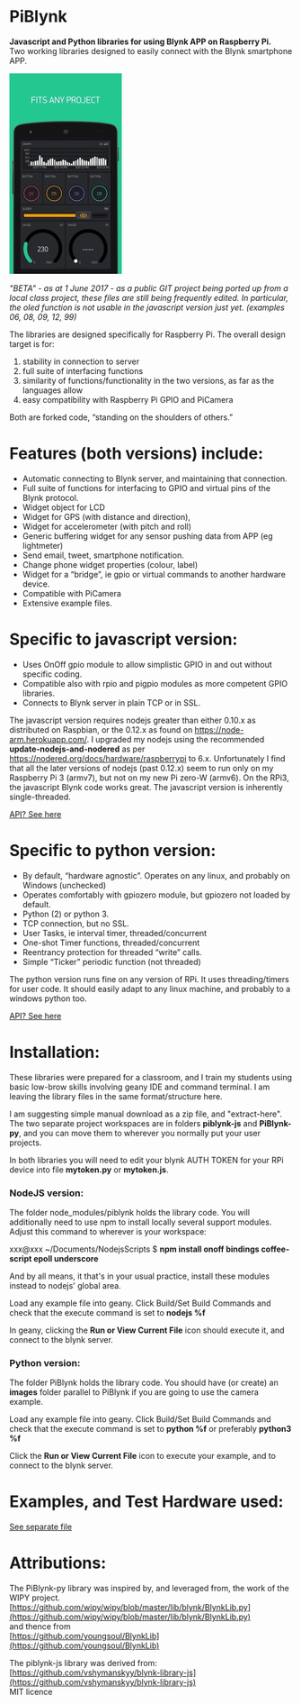 # PiBlynk
**Javascript and Python libraries for using Blynk APP on Raspberry Pi.**  
Two working libraries designed to easily connect with the Blynk smartphone APP.

![](images/blynk1.jpg)  

*"BETA" - as at 1 June 2017 - as a public GIT project being ported up from a local class project, these files are still being frequently edited. In particular, the oled function is not usable in the javascript version just yet. (examples 06, 08, 09, 12, 99)*

The libraries are designed specifically for Raspberry Pi. The overall design target is for:

1. stability in connection to server
1. full suite of interfacing functions
1. similarity of functions/functionality in the two versions, as far as the languages allow 
1. easy compatibility with Raspberry Pi GPIO and PiCamera

Both are forked code, “standing on the shoulders of others.”

# Features (both versions) include:
* Automatic connecting to Blynk server, and maintaining that connection.
* Full suite of functions for interfacing to GPIO and virtual pins of the Blynk protocol.
* Widget object for LCD
* Widget for GPS (with distance and direction), 
* Widget for accelerometer (with pitch and roll)
* Generic buffering widget for any sensor pushing data from APP (eg lightmeter)
* Send email, tweet, smartphone notification.
* Change phone widget properties (colour, label)
* Widget for a “bridge”, ie gpio or virtual commands to another hardware device.
* Compatible with PiCamera
* Extensive example files.


# Specific to javascript version:
* Uses OnOff gpio module to allow simplistic GPIO in and out without specific coding.
* Compatible also with rpio and pigpio modules as more competent GPIO libraries.
* Connects to Blynk server in plain TCP or in SSL.

The javascript version requires nodejs greater than either 0.10.x as distributed on Raspbian, or the 0.12.x as found on https://node-arm.herokuapp.com/.  I upgraded my nodejs using the recommended **update-nodejs-and-nodered** as per https://nodered.org/docs/hardware/raspberrypi to 6.x.  Unfortunately I find that all the later versions of nodejs (past 0.12.x) seem to run only on my Raspberry Pi 3 (armv7), but not on my new Pi zero-W (armv6). On the RPi3, the javascript Blynk code works great. The javascript version is inherently single-threaded.

[API? See here](piblynk-js.md)  

# Specific to python version:
* By default, “hardware agnostic”. Operates on any linux, and probably on Windows (unchecked)
* Operates comfortably with gpiozero module, but gpiozero not loaded by default.
* Python (2) or python 3.
* TCP connection, but no SSL.
* User Tasks, ie interval timer, threaded/concurrent
* One-shot Timer functions, threaded/concurrent
* Reentrancy protection for threaded “write” calls.
* Simple “Ticker” periodic function (not threaded)

The python version runs fine on any version of RPi. It uses threading/timers for user code. It should easily adapt to any linux machine, and probably to a windows python too.

[API? See here](PiBlynk-py.md)  


# Installation:
These libraries were prepared for a classroom, and I train my students using basic low-brow skills involving geany IDE and command terminal. I am leaving the library files in the same format/structure here.

I am suggesting simple manual download as a zip file, and "extract-here". The two separate project workspaces are in folders **piblynk-js** and **PiBlynk-py**, and you can move them to wherever you normally put your user projects.

In both libraries you will need to edit your blynk AUTH TOKEN for your RPi device into file **mytoken.py** or **mytoken.js**.

### NodeJS version:
The folder node_modules/piblynk holds the library code. You will additionally need to use npm to install locally several support modules. Adjust this command to wherever is your workspace: 

xxx@xxx ~/Documents/NodejsScripts $ **npm install onoff bindings coffee-script epoll underscore**

And by all means, it that's in your usual practice, install these modules instead to nodejs' global area.

Load any example file into geany. Click Build/Set Build Commands and check that the execute command is set to  **nodejs %f**   

In geany, clicking the **Run or View Current File** icon should execute it, and connect to the blynk server.

### Python version:

The folder PiBlynk holds the library code. You should have (or create) an **images** folder parallel to PiBlynk if you are going to use the camera example.

Load any example file into geany. Click Build/Set Build Commands and check that the execute command is set to  **python %f** or preferably **python3 %f**   

Click the **Run or View Current File** icon to execute your example, and to connect to the blynk server.
  
    
# Examples, and Test Hardware used:

[See separate file](test_hardware.md)

# Attributions:

The PiBlynk-py library was inspired by, and leveraged from, the work of the WIPY project.
   [https://github.com/wipy/wipy/blob/master/lib/blynk/BlynkLib.py](https://github.com/wipy/wipy/blob/master/lib/blynk/BlynkLib.py)  
and thence from  
   [https://github.com/youngsoul/BlynkLib](https://github.com/youngsoul/BlynkLib)

The piblynk-js library was derived from:   
     [https://github.com/vshymanskyy/blynk-library-js](https://github.com/vshymanskyy/blynk-library-js)  
    MIT licence






